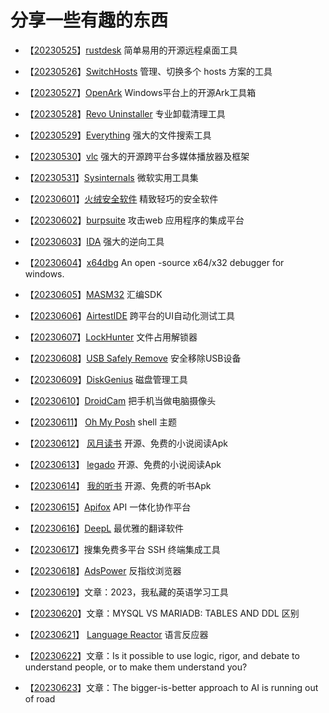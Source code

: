 # 分享一些有趣的东西


- 【[20230525](./20230525/rustdesk.md)】[rustdesk](https://github.com/rustdesk/rustdesk) 简单易用的开源远程桌面工具

- 【[20230526](./20230526/SwitchHosts.md)】[SwitchHosts](https://github.com/oldj/SwitchHosts) 管理、切换多个 hosts 方案的工具

- 【[20230527](./20230527/OpenArk.md)】[OpenArk](https://github.com/BlackINT3/OpenArk) Windows平台上的开源Ark工具箱

- 【[20230528](./20230528/Revo%20Uninstaller.md)】[Revo Uninstaller](https://www.revouninstaller.com/) 专业卸载清理工具

- 【[20230529](./20230529/Everything.md)】[Everything](https://www.voidtools.com/zh-cn/) 强大的文件搜索工具

- 【[20230530](./20230530/vlc.md)】[vlc](https://github.com/videolan/vlc) 强大的开源跨平台多媒体播放器及框架

- 【[20230531](./20230531/Sysinternals.md)】[Sysinternals](https://learn.microsoft.com/zh-cn/sysinternals/downloads/) 微软实用工具集

- 【[20230601](./20230601/%E7%81%AB%E7%BB%92%E5%AE%89%E5%85%A8%E8%BD%AF%E4%BB%B6.md)】[火绒安全软件](https://www.huorong.cn/) 精致轻巧的安全软件

- 【[20230602](./20230602/burpsuite.md)】[burpsuite](https://portswigger.net/burp) 攻击web 应用程序的集成平台

- 【[20230603](./20230603/IDA.md)】[IDA](https://hex-rays.com/) 强大的逆向工具

- 【[20230604](./20230604/x64dbg.md)】[x64dbg](https://github.com/x64dbg/x64dbg) An open
-source x64/x32 debugger for windows.

- 【[20230605](./20230605/masm32.md)】[MASM32](http://www.masm32.com/) 汇编SDK

- 【[20230606](./20230606/AirtestIDE.md)】[AirtestIDE](http://airtest.netease.com/) 跨平台的UI自动化测试工具

- 【[20230607](./20230607/LockHunter.md)】[LockHunter](https://lockhunter.com/) 文件占用解锁器

- 【[20230608](./20230608/USB%20Safely%20Remove.md)】[USB Safely Remove](https://safelyremove.com/index.htm) 安全移除USB设备

- 【[20230609](./20230609/DiskGenius.md)】[DiskGenius](https://diskgenius.cn/) 磁盘管理工具

- 【[20230610](./20230610/DroidCamApp.md)】[DroidCam](https://dev47apps.com/) 把手机当做电脑摄像头

- 【[20230611](./20230611/Oh%20My%20Posh.md)】 [Oh My Posh](https://github.com/jandedobbeleer/oh-my-posh) shell 主题

- 【[20230612](./20230612/FYReader.md)】 [风月读书](https://github.com/fengyuecanzhu/FYReader) 开源、免费的小说阅读Apk

- 【[20230613](./20230613/legado.md)】 [legado](https://github.com/gedoor/legado) 开源、免费的小说阅读Apk


- 【[20230614](./20230614/tingshu.md)】 [我的听书](https://github.com/eprendre/tingshu) 开源、免费的听书Apk

- 【[20230615](./20230615/Apifox.md)】[Apifox](https://apifox.com/)   API 一体化协作平台

- 【[20230616](./20230616/DeepL.md)】[DeepL](https://www.deepl.com/translator) 最优雅的翻译软件

- 【[20230617](./20230617/Ternimal-Tools.md)】搜集免费多平台 SSH 终端集成工具

- 【[20230618](./20230618/AdsPower.md)】[AdsPower](https://www.adspower.net/) 反指纹浏览器 

- 【[20230619](./20230619/engliistlearntools.md)】文章：2023，我私藏的英语学习工具

- 【[20230620](./20230620/MYSQLvsMARIADB.md)】文章：MYSQL VS MARIADB: TABLES AND DDL 区别

- 【[20230621](./20230621/languagereactor.md)】 [Language Reactor](https://www.languagereactor.com/) 语言反应器

- 【[20230622](./20230622/logic2understandpeople.md)】文章：Is it possible to use logic, rigor, and debate to understand people, or to make them understand you?

- 【[20230623](./20230623/AI-not-bigger-better.md)】文章：The bigger-is-better approach to AI is running out of road


